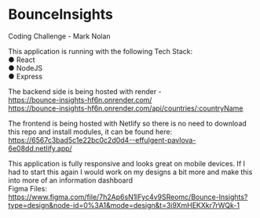 # BounceInsights
Coding Challenge - Mark Nolan

This application is running with the following Tech Stack:  
● React  
● NodeJS  
● Express

The backend side is being hosted with render -  
https://bounce-insights-hf6n.onrender.com/  
https://bounce-insights-hf6n.onrender.com/api/countries/:countryName  
  
The frontend is being hosted with Netlify so there is no need to download this repo and install modules, it can be found here:  
https://6567c3bad5c1e22bc0c2d0d4--effulgent-pavlova-6e08dd.netlify.app/  

This application is fully responsive and looks great on mobile devices. If I had to start this again I would work on my designs a bit more and make this into more of an information dashboard  
Figma Files: https://www.figma.com/file/7h2Ap6sN1lFyc4v9SReomc/Bounce-Insights?type=design&node-id=0%3A1&mode=design&t=3i9XmHEKXkr7rWQk-1

